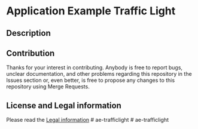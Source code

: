 # Application Example Traffic Light 

## Description


## Contribution

Thanks for your interest in contributing. Anybody is free to report bugs, unclear documentation, and other problems regarding this repository in the Issues section or, even better, is free to propose any changes to this repository using Merge Requests.

## License and Legal information

Please read the [Legal information](LICENSE.md)
#   a e - t r a f f i c l i g h t  
 #   a e - t r a f f i c l i g h t  
 